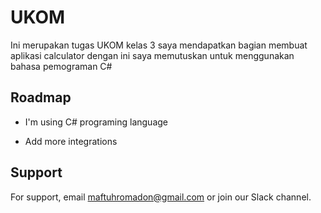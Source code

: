 # UKOM
Ini merupakan tugas UKOM kelas 3 saya mendapatkan bagian membuat aplikasi calculator dengan ini saya memutuskan untuk menggunakan bahasa pemograman C# 

## Roadmap

- I'm using C# programing language

- Add more integrations


## Support

For support, email maftuhromadon@gmail.com or join our Slack channel.

